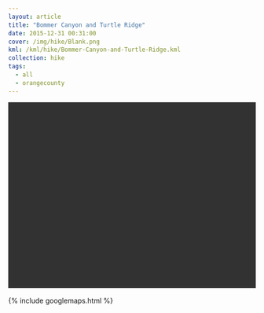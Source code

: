 ```yaml
---
layout: article
title: "Bommer Canyon and Turtle Ridge"
date: 2015-12-31 00:31:00
cover: /img/hike/Blank.png
kml: /kml/hike/Bommer-Canyon-and-Turtle-Ridge.kml
collection: hike
tags:
  - all
  - orangecounty
---
```


![Hike 1](/img/hike/Blank.png)

{% include googlemaps.html %}
